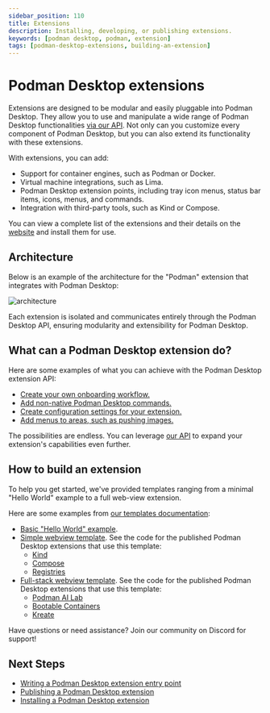 ```yaml
---
sidebar_position: 110
title: Extensions
description: Installing, developing, or publishing extensions.
keywords: [podman desktop, podman, extension]
tags: [podman-desktop-extensions, building-an-extension]
---
```


# Podman Desktop extensions

Extensions are designed to be modular and easily pluggable into Podman Desktop. They allow you to use and manipulate a wide range of Podman Desktop functionalities [via our API](/api). Not only can you customize every component of Podman Desktop, but you can also extend its functionality with these extensions.

With extensions, you can add:

- Support for container engines, such as Podman or Docker.
- Virtual machine integrations, such as Lima.
- Podman Desktop extension points, including tray icon menus, status bar items, icons, menus, and commands.
- Integration with third-party tools, such as Kind or Compose.

You can view a complete list of the extensions and their details on the [website](/extensions) and install them for use.

## Architecture

Below is an example of the architecture for the "Podman" extension that integrates with Podman Desktop:

![architecture](img/architecture.png)

Each extension is isolated and communicates entirely through the Podman Desktop API, ensuring modularity and extensibility for Podman Desktop.

## What can a Podman Desktop extension do?

Here are some examples of what you can achieve with the Podman Desktop extension API:

- [Create your own onboarding workflow.](/docs/extensions/developing/onboarding-workflow)
- [Add non-native Podman Desktop commands.](/docs/extensions/developing/commands)
- [Create configuration settings for your extension.](/docs/extensions/developing/config)
- [Add menus to areas, such as pushing images.](/docs/extensions/developing/menu)

The possibilities are endless. You can leverage [our API](/api) to expand your extension's capabilities even further.

## How to build an extension

To help you get started, we've provided templates ranging from a minimal "Hello World" example to a full web-view extension.

Here are some examples from [our templates documentation](/docs/extensions/templates):

- [Basic "Hello World" example](https://github.com/podman-desktop/extension-template-minimal).
- [Simple webview template](https://github.com/podman-desktop/extension-template-webview). See the code for the published Podman Desktop extensions that use this template:
  - [Kind](https://github.com/podman-desktop/podman-desktop/tree/main/extensions/kind/src)
  - [Compose](https://github.com/podman-desktop/podman-desktop/tree/main/extensions/compose/src)
  - [Registries](https://github.com/podman-desktop/podman-desktop/tree/main/extensions/registries/src)
- [Full-stack webview template](https://github.com/podman-desktop/extension-template-full). See the code for the published Podman Desktop extensions that use this template:
  - [Podman AI Lab](https://github.com/containers/podman-desktop-extension-ai-lab/tree/main/packages)
  - [Bootable Containers](https://github.com/podman-desktop/extension-bootc/tree/main/packages)
  - [Kreate](https://github.com/podman-desktop/extension-kreate/tree/main/packages)

Have questions or need assistance? Join our community on Discord for support!

## Next Steps

- [Writing a Podman Desktop extension entry point](/docs/extensions/developing)
- [Publishing a Podman Desktop extension](/docs/extensions/publish)
- [Installing a Podman Desktop extension](/docs/extensions/install)
